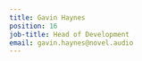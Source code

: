 ```yaml
---
title: Gavin Haynes
position: 16
job-title: Head of Development
email: gavin.haynes@novel.audio
---
```


